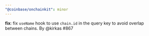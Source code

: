 ```yaml
---
"@coinbase/onchainkit": minor
---
```


**fix**: fix `useName` hook to use `chain.id` in the query key to avoid overlap between chains. By @kirkas #867